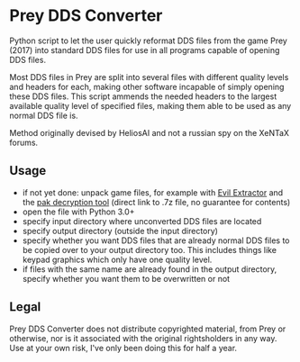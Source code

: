 # Prey DDS Converter

Python script to let the user quickly reformat DDS files from the game Prey (2017) into standard DDS files for use in all programs capable of opening DDS files.

Most DDS files in Prey are split into several files with different quality levels and headers for each, making other software incapable of simply opening these DDS files. This script ammends the needed headers to the largest available quality level of specified files, making them able to be used as any normal DDS file is.

Method originally devised by HeliosAI and not a russian spy on the XeNTaX forums.

## Usage
- if not yet done: unpack game files, for example with [Evil Extractor](https://github.com/evilvasile/EvilExtractor) and the [pak decryption tool](https://sirkane.io/PreyConvert_003.7z) (direct link to .7z file, no guarantee for contents)
- open the file with Python 3.0+
- specify input directory where unconverted DDS files are located
- specify output directory (outside the input directory)
- specify whether you want DDS files that are already normal DDS files to be copied over to your output directory too. This includes things like keypad graphics which only have one quality level.
- if files with the same name are already found in the output directory, specify whether you want them to be overwritten or not

## Legal
Prey DDS Converter does not distribute copyrighted material, from Prey or otherwise, nor is it associated with the original rightsholders in any way. Use at your own risk, I've only been doing this for half a year.
